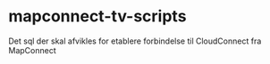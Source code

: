 # mapconnect-tv-scripts
Det sql der skal afvikles for etablere forbindelse til CloudConnect fra MapConnect
